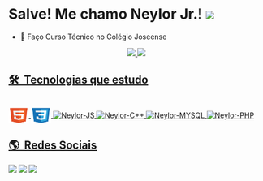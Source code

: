 <h1> Salve! Me chamo Neylor Jr.! <img src="https://raw.githubusercontent.com/kaueMarques/kaueMarques/master/hi.gif" width="30px"></h1>


- 🔭 Faço Curso Técnico no Colégio Joseense


<div align="center">
  <a href="https://github.com/MatheusSchiavao">
  <img height="180em" src="https://github-readme-stats.vercel.app/api?username=NeylorJr&show_icons=true&theme=yeblu&include_all_commits=true&count_private=true"/>
  <img height="182em" src="https://github-readme-stats.vercel.app/api/top-langs/?username=NeylorJr&layout=compact&langs_count=7&theme=yeblu"/>
</div>
  
  ## 🛠 &nbsp;Tecnologias que estudo
  
<div style="display: inline_block"><br>
  <img align="center" alt=" Neylor-HTML" height="30" width="40" src="https://raw.githubusercontent.com/devicons/devicon/master/icons/html5/html5-original.svg">
  <img align="center" alt="Neylor-CSS" height="30" width="40" src="https://raw.githubusercontent.com/devicons/devicon/master/icons/css3/css3-original.svg">
  <img align="center" alt="Neylor-JS" height="30" width="40" src="https://cdn.jsdelivr.net/gh/devicons/devicon/icons/javascript/javascript-original.svg" />
  <img align="center" alt="Neylor-C++" height="30" width="40" src="https://cdn.jsdelivr.net/gh/devicons/devicon/icons/cplusplus/cplusplus-original.svg" />
  <img align="center" alt="Neylor-MYSQL" height="30" width="40" src="https://cdn.jsdelivr.net/gh/devicons/devicon/icons/mysql/mysql-original-wordmark.svg" />
  <img align="center" alt="Neylor-PHP" height="30" width="40" src="https://cdn.jsdelivr.net/gh/devicons/devicon/icons/php/php-original.svg" />
</div>
 
  ## 🌎 &nbsp;Redes Sociais

  <div> 
  <a href="https://www.instagram.com/neylorjr_/" target="_blank"><img src="https://img.shields.io/badge/-Instagram-%23E4405F?style=for-the-badge&logo=instagram&logoColor=white" target="_blank"></a>
  <a href="https://www.linkedin.com/in/neylor-de-oliveira-junior-ab93a6235/" target="_blank"><img src="https://img.shields.io/badge/-LinkedIn-%230077B5?style=for-the-badge&logo=linkedin&logoColor=white" target="_blank"></a> 
  <a href="https://www.facebook.com/neylor.deoliveirajunior.16/" target="_blank"><img src="https://img.shields.io/badge/Facebook-1877F2?style=for-the-badge&logo=facebook&logoColor=white" target="_blank"></a> 
    
</div>
